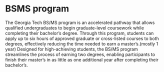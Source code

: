 # BSMS program
The Georgia Tech BS/MS program is an accelerated pathway that allows qualified undergraduates to begin graduate-level coursework while completing their bachelor’s degree. Through this program, students can apply up to six hours of approved graduate or cross-listed courses to both degrees, effectively reducing the time needed to earn a master’s.(mostly 1 year) Designed for high-achieving students, the BS/MS program streamlines the process of earning two degrees, enabling participants to finish their master’s in as little as one additional year after completing their bachelor’s.